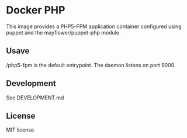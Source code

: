 # Docker PHP

This image provides a PHP5-FPM application container configured using puppet and the mayflower/puppet-php module.

## Usave
/php5-fpm is the default entrypoint. The daemon listens on port 9000.

## Development
See DEVELOPMENT.md

## License
MIT license

